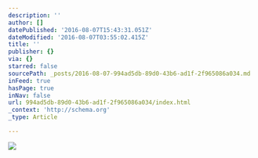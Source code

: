 ```yaml
---
description: ''
author: []
datePublished: '2016-08-07T15:43:31.051Z'
dateModified: '2016-08-07T03:55:02.415Z'
title: ''
publisher: {}
via: {}
starred: false
sourcePath: _posts/2016-08-07-994ad5db-89d0-43b6-ad1f-2f965086a034.md
inFeed: true
hasPage: true
inNav: false
url: 994ad5db-89d0-43b6-ad1f-2f965086a034/index.html
_context: 'http://schema.org'
_type: Article

---
```

![](https://the-grid-user-content.s3-us-west-2.amazonaws.com/e0041e68-4cc0-43eb-936b-aca540efb5a3.jpg)